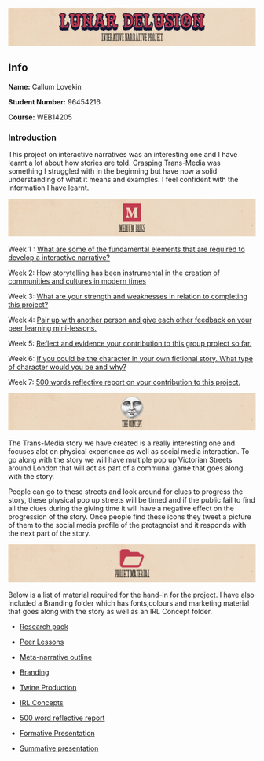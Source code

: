 ![title](https://raw.githubusercontent.com/CallumLovekin28/TM-Summative/master/Images/Title.png)
## Info

**Name:** Callum Lovekin

**Student Number:** 96454216

**Course:** WEB14205

### Introduction

This project on interactive narratives was an interesting one and I have learnt a lot about how stories are told. Grasping Trans-Media was something I struggled with in the beginning but have now a solid understanding of what it means and examples. I feel confident with the information I have learnt.

![blogs](https://raw.githubusercontent.com/CallumLovekin28/TM-Summative/master/Images/Blog.png)

Week 1 : [What are some of the fundamental elements that are required to develop a interactive narrative?](https://medium.com/@c.lovekin/transmedia-week-one-7b3eb740a51f) 

Week 2: [How storytelling has been instrumental in the creation of communities and cultures in modern times](https://medium.com/@c.lovekin/transmedia-week-two-27df53a1d250) 

Week 3: [What are your strength and weaknesses in relation to completing this project?](https://medium.com/@c.lovekin/transmedia-week-three-e096c664a02) 

Week 4: [Pair up with another person and give each other feedback on your peer learning mini-lessons.](https://medium.com/@c.lovekin/choices-tm4-5bd3b8734afe) 

Week 5: [Reflect and evidence your contribution to this group project so far.](https://medium.com/@c.lovekin/reflection-on-the-term-tm5-5ded424e2006)

Week 6: [If you could be the character in your own fictional story. What type of character would you be and why?](https://medium.com/@c.lovekin/what-type-of-character-would-i-be-tm6-3b9f94dadda6) 

Week 7: [500 words reflective report on your contribution to this project.]() 


![Concept](https://raw.githubusercontent.com/CallumLovekin28/TM-Summative/master/Images/Concept.png)

The Trans-Media story we have created is a really interesting one and focuses alot on physical experience as well as social media interaction. To go along with the story we will have multiple pop up Victorian Streets around London that will act as part of a communal game that goes along with the story. 

People can go to these streets and look around for clues to progress the story, these physical pop up streets will be timed and if the public fail to find all the clues during the giving time it will have a negative effect on the progression of the story. Once people find these icons they tweet a picture of them to the social media profile of the protagnoist and it responds with the next part of the story.

![Material](https://raw.githubusercontent.com/CallumLovekin28/TM-Summative/master/Images/Material.png)

Below is a list of material required for the hand-in for the project. I have also included a Branding folder which has fonts,colours and marketing material that goes along with the story as well as an IRL Concept folder.

- [Research pack](https://docs.google.com/document/d/1ZzpOAogtA2OiX-jvpGDOexpM2HZ3hbBRjK6F4RL6mSU/edit?usp=sharing)

- [Peer Lessons](https://drive.google.com/drive/folders/1m726hTi9d47nbCWN5lZxXsrGB_znrmrz?usp=sharing)

- [Meta-narrative outline](https://docs.google.com/document/d/16KBjz8Gv0RbDfv04seh4NkCbY8lHUhUjjN-ayZhn7Zw/edit?usp=sharing)

- [Branding](https://drive.google.com/drive/folders/1Ps1x1_uA93FpZcYBRahK4A6I24RAdu3d?usp=sharing)

- [Twine Production]()

- [IRL Concepts](https://drive.google.com/drive/folders/14_4dTvTGwNcZhW-ForxBMyWPOLGG_2vx?usp=sharing)

- [500 word reflective report]()

- [Formative Presentation](https://drive.google.com/file/d/1w4gcM-3ps7OzZn6ZouOo0hQ5t6Gdfs8e/view?usp=sharing)

- [Summative presentation]()

